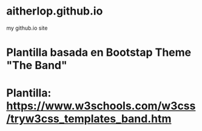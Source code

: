 # aitherlop.github.io
my github.io site

# Plantilla basada en Bootstap Theme "The Band"
# Plantilla: https://www.w3schools.com/w3css/tryw3css_templates_band.htm
